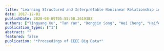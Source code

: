 ```yaml
---
title: "Learning Structured and Interpretable Nonlinear Relationship in Complex Physical Systems"
date: 2017-12-01
publishDate: 2020-08-09T05:55:58.261938Z
authors: ["Tingyang Xu", "Tan Yan", "Dongjin Song", "Wei Cheng", "Haifeng Chen", "Guofei Jiang", " JinboBi"]
publication_types: ["1"]
abstract: ""
featured: false
publication: "*Proceedings of IEEE Big Data*"
---
```


